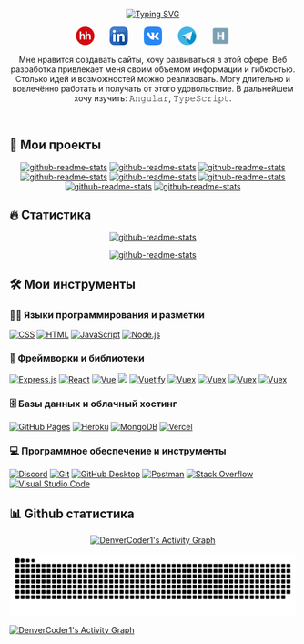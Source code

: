 
<p align="center">
  <a href="https://git.io/typing-svg"><img src="https://readme-typing-svg.demolab.com?font=Fira+Code&pause=1000&center=true&vCenter=true&width=370&lines=%D0%9D%D0%B0%D1%87%D0%B8%D0%BD%D0%B0%D1%8E%D1%89%D0%B8%D0%B9+Frontend-%D1%80%D0%B0%D0%B7%D1%80%D0%B0%D0%B1%D0%BE%D1%82%D1%87%D0%B8%D0%BA;%D0%94%D0%BE%D0%B1%D1%80%D0%BE+%D0%BF%D0%BE%D0%B6%D0%B0%D0%BB%D0%BE%D0%B2%D0%B0%D1%82%D1%8C+%D0%B2+%D0%BC%D0%BE%D0%B9+%D0%BF%D1%80%D0%BE%D1%84%D0%B8%D0%BB%D1%8C" alt="Typing SVG" /></a>
</p>

<p align="center">
  <a href="https://hh.ru/resume/fb9446e0ff07f0cd550039ed1f444845317533"><img width="32px" alt="Youtube" title="Youtube" src="/images/hh.png"/></a>
  &#8287;&#8287;&#8287;&#8287;&#8287;
  <a href="https://www.linkedin.com/in/jean-spynu-360781254/"><img width="32px" alt="Twitter" title="Twitter" src="/images/ln.png"/></a>
  &#8287;&#8287;&#8287;&#8287;&#8287;
  <a href="https://vk.com/id360041060" alt="Dev Pro Tips Discussion & Support Server"><img width="32px" src="/images/vk.png"/></a>
  &#8287;&#8287;&#8287;&#8287;&#8287;
  <a href="https://web.telegram.org/?legacy=1#/im?p=@xonar21"><img width="32px" alt="Dev.to" title="DenverCoder1 Dev.to" src="/images/tg.png"></a>
  &#8287;&#8287;&#8287;&#8287;&#8287;
  <a href="https://career.habr.com/xonar22"><img width="32px" alt="Ko-fi" title="Buy me a coffee" src="/images/hb.png"/></a>
</p>
<p align="center" width="100px">
Мне нравится создавать сайты, хочу развиваться в этой сфере. Веб разработка привлекает меня своим объемом информации и гибкостью. Столько идей и возможностей можно реализовать. Могу длительно и вовлечённо работать и получать от этого удовольствие. В дальнейшем хочу изучить: 𝙰𝚗𝚐𝚞𝚕𝚊𝚛, 𝚃𝚢𝚙𝚎𝚂𝚌𝚛𝚒𝚙𝚝.
</p>
<br/>

## 📕 Мои проекты

<p align="center">
  <a href="https://github.com/xonar21/movies-explorer-frontend"><img src="https://github-readme-stats.vercel.app/api/pin/?username=xonar21&repo=movies-explorer-frontend&show_icons=true&theme=material-palenight&border_radius=25" alt="github-readme-stats"></a>
  <a href="https://github.com/xonar21/movies-explorer-api"><img src="https://github-readme-stats.vercel.app/api/pin/?username=xonar21&repo=movies-explorer-api&show_icons=true&theme=material-palenight&border_radius=25" alt="github-readme-stats"></a>
  <a href="https://github.com/xonar21/mesto-backend"><img src="https://github-readme-stats.vercel.app/api/pin/?username=xonar21&repo=mesto-backend&show_icons=true&theme=material-palenight&border_radius=25" alt="github-readme-stats"></a>
  <a href="https://github.com/xonar21/mesto-frontend"><img src="https://github-readme-stats.vercel.app/api/pin/?username=xonar21&repo=mesto-frontend&show_icons=true&theme=material-palenight&border_radius=25" alt="github-readme-stats"></a>
  <a href="https://github.com/xonar21/collabio"><img src="https://github-readme-stats.vercel.app/api/pin/?username=xonar21&repo=collabio&show_icons=true&theme=material-palenight&border_radius=25" alt="github-readme-stats"></a>
  <a href="https://github.com/xonar21/collabioServer"><img src="https://github-readme-stats.vercel.app/api/pin/?username=xonar21&repo=collabioServer&show_icons=true&theme=material-palenight&border_radius=25" alt="github-readme-stats"></a>
  <a href="https://github.com/xonar21/russian-travel"><img src="https://github-readme-stats.vercel.app/api/pin/?username=xonar21&repo=russian-travel&show_icons=true&theme=material-palenight&border_radius=25" alt="github-readme-stats"></a>
  <a href="https://github.com/xonar21/how-to-learn"><img src="https://github-readme-stats.vercel.app/api/pin/?username=xonar21&repo=how-to-learn&show_icons=true&theme=material-palenight&border_radius=25" alt="github-readme-stats"></a>
</p>

## 🔥 Статистика

<p align="center">
  <a href="https://github.com/anuraghazra/github-readme-stats"><img src="https://github-readme-stats.vercel.app/api?username=xonar21&theme=cobalt" alt="github-readme-stats"></a>
  
</p>
<p align="center">
<a href="https://github.com/anuraghazra/github-readme-stats"><img src="https://github-readme-stats.vercel.app/api/top-langs/?username=xonar21&layout=compact&theme=shades-of-purple" alt="github-readme-stats"></a>
</p>

## 🛠️ Мои инструменты

### 👨‍💻 Языки программирования и разметки

<p>
    <a href="#"><img alt="CSS" src="https://img.shields.io/badge/CSS-1572B6.svg?logo=css3&logoColor=white"></a>
    <a href="#"><img alt="HTML" src="https://img.shields.io/badge/HTML-E34F26.svg?logo=html5&logoColor=white"></a> 
    <a href="#"><img alt="JavaScript" src="https://img.shields.io/badge/JavaScript-F7DF1E.svg?logo=javascript&logoColor=black"></a>  
    <a href="#"><img alt="Node.js" src="https://img.shields.io/badge/Node.js-43853D.svg?logo=node.js&logoColor=white"></a>
</p>

### 🧰 Фреймворки и библиотеки

<p>
    <a href="#"><img alt="Express.js" src="https://img.shields.io/badge/Express.js-404d59.svg?logo=express&logoColor=white"></a>
    <a href="#"><img alt="React" src="https://img.shields.io/badge/React-20232a.svg?logo=react&logoColor=%2361DAFB"></a>
    <a href="#"><img alt="Vue" src="https://img.shields.io/badge/VUE-%2335495e.svg?logo=vuedotjs&logoColor=%234FC08D"></a>
  <img src="https://cdn.jsdelivr.net/gh/devicons/devicon/icons/vuejs/vuejs-original.svg" />
    <a href="#"><img alt="Vuetify" src="https://img.shields.io/badge/Vuetufy-%2335495e.svg?logo=vuetify&logoColor=blue"></a>
    <a href="#"><img alt="Vuex" src="https://img.shields.io/badge/Vuex-%2335495e.svg?logo=vuex&logoColor=dark"></a>
  <a href="#"><img alt="Vuex" src="https://img.shields.io/badge/Vuex-%2335495e.svg?logo=vuex&logoColor=dark"></a>
  <a href="#"><img alt="Vuex" src="https://img.shields.io/badge/Vuex-%2335495e.svg?logo=vuex&logoColor=dark"></a>
  <a href="#"><img alt="Vuex" src="https://img.shields.io/badge/Vuex-%2335495e.svg?logo=vuex&logoColor=dark"></a>
</p>

### 🗄️ Базы данных и облачный хостинг

<p>
    <a href="#"><img alt="GitHub Pages" src="https://img.shields.io/badge/GitHub%20Pages-327FC7.svg?logo=github&logoColor=white"></a>
    <a href="#"><img alt="Heroku" src="https://img.shields.io/badge/Heroku-430098.svg?logo=heroku&logoColor=white"></a>
    <a href="#"><img alt="MongoDB" src ="https://img.shields.io/badge/MongoDB-4ea94b.svg?logo=mongodb&logoColor=white"></a>
    <a href="#"><img alt="Vercel" src="https://img.shields.io/badge/Vercel-000000.svg?logo=vercel&logoColor=white"></a>
</p>

### 💻 Программное обеспечение и инструменты

<p>
    <a href="#"><img alt="Discord" src="https://img.shields.io/badge/-Discord-5865F2.svg?logo=discord&logoColor=white"></a>
    <a href="#"><img alt="Git" src="https://img.shields.io/badge/Git-F05033.svg?logo=git&logoColor=white"></a>
    <a href="#"><img alt="GitHub Desktop" src="https://img.shields.io/badge/GitHub%20Desktop-8034A9.svg?logo=github&logoColor=white"></a>    
    <a href="#"><img alt="Postman" src="https://img.shields.io/badge/Postman-FF6C37?logo=postman&logoColor=white"></a>
    <a href="#"><img alt="Stack Overflow" src="https://img.shields.io/badge/-Stack%20Overflow-FE7A16?logo=stack-overflow&logoColor=white"></a>
    <a href="#"><img alt="Visual Studio Code" src="https://img.shields.io/badge/Visual%20Studio%20Code-0078d7.svg?logo=visual-studio-code&logoColor=white"></a>
</p>

## 📊 Github статистика
<p align="center">
  <a href="https://github.com/ashutosh00710/github-readme-activity-graph"><img alt="DenverCoder1's Activity Graph" src="https://github-readme-streak-stats.herokuapp.com/?user=xonar21&theme=react" /></a>
</p>
<p align="center">
<img alt="DenverCoder1's Activity Graph" src="https://github.com/Platane/snk/raw/output/github-contribution-grid-snake.svg"/>
</p>
<a href="https://github.com/ashutosh00710/github-readme-activity-graph"><img alt="DenverCoder1's Activity Graph" src="https://denvercoder1-activity-graph.herokuapp.com/graph/?username=xonar21&bg_color=1F222E&color=F8D866&line=F85D7F&point=FFFFFF&hide_border=true" /></a>
